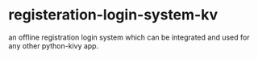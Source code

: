 # registeration-login-system-kv
an offline registration login system which can be integrated and used for any other python-kivy app.
